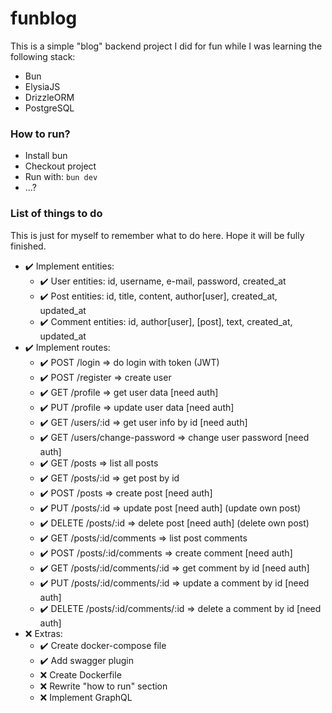 # funblog

This is a simple "blog" backend project I did for fun while I was learning the following stack:

- Bun
- ElysiaJS
- DrizzleORM
- PostgreSQL

### How to run?

- Install bun
- Checkout project
- Run with: ```bun dev```
- ...?


### List of things to do

This is just for myself to remember what to do here. Hope it will be fully finished.

- ✔️ Implement entities:
    - ✔️ User entities: id, username, e-mail, password, created_at
    - ✔️ Post entities: id, title, content, author[user], created_at, updated_at
    - ✔️ Comment entities: id, author[user], [post], text, created_at, updated_at
- ✔️ Implement routes:
    - ✔️ POST /login => do login with token (JWT)
    - ✔️ POST /register => create user
    - ✔️ GET /profile => get user data [need auth]
    - ✔️ PUT /profile => update user data [need auth]
    - ✔️ GET /users/:id => get user info by id [need auth]
    - ✔️ GET /users/change-password => change user password [need auth]
    - ✔️ GET /posts => list all posts
    - ✔️ GET /posts/:id => get post by id
    - ✔️ POST /posts => create post [need auth]
    - ✔️ PUT /posts/:id => update post [need auth] (update own post)
    - ✔️ DELETE /posts/:id => delete post [need auth] (delete own post)
    - ✔️ GET /posts/:id/comments => list post comments
    - ✔️ POST /posts/:id/comments => create comment [need auth]
    - ✔️ GET /posts/:id/comments/:id => get comment by id [need auth]
    - ✔️ PUT /posts/:id/comments/:id => update a comment by id [need auth]
    - ✔️ DELETE /posts/:id/comments/:id => delete a comment by id [need auth]
- ❌ Extras:
    - ✔️ Create docker-compose file
    - ✔️ Add swagger plugin
    - ❌ Create Dockerfile
    - ❌ Rewrite "how to run" section
    - ❌ Implement GraphQL
